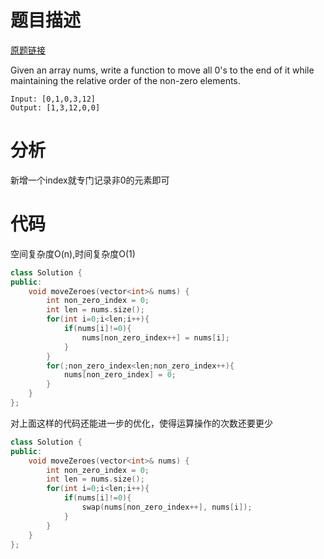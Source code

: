 # 题目描述

[原题链接](https://leetcode.com/problems/move-zeroes/discuss/)

Given an array nums, write a function to move all 0's to the end of it while maintaining the relative order of the non-zero elements.

```
Input: [0,1,0,3,12]
Output: [1,3,12,0,0]
```

<!--more-->

# 分析
新增一个index就专门记录非0的元素即可

# 代码
空间复杂度O(n),时间复杂度O(1)
```C++
class Solution {
public:
    void moveZeroes(vector<int>& nums) {
        int non_zero_index = 0;
        int len = nums.size();
        for(int i=0;i<len;i++){
            if(nums[i]!=0){
                nums[non_zero_index++] = nums[i];
            }
        }
        for(;non_zero_index<len;non_zero_index++){
            nums[non_zero_index] = 0;
        }
    }
};
```

对上面这样的代码还能进一步的优化，使得运算操作的次数还要更少

```C++
class Solution {
public:
    void moveZeroes(vector<int>& nums) {
        int non_zero_index = 0;
        int len = nums.size();
        for(int i=0;i<len;i++){
            if(nums[i]!=0){
                swap(nums[non_zero_index++], nums[i]);
            }
        }
    }
};
```
